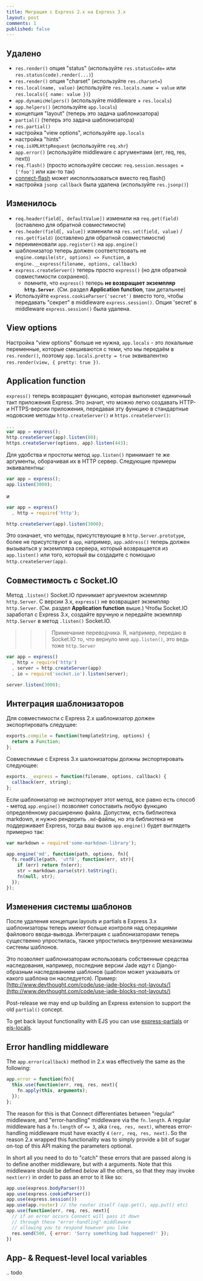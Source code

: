 ```yaml
---
title: Миграция с Express 2.x на Express 3.x
layout: post
comments: 1
published: false
---
```


## Удалено

  - `res.render()` опция "status" (используйте `res.statusCode=` или `res.status(code).render(...)`)
  - `res.render()` опция "charset" (используйте `res.charset=`)
  - `res.local(name, value)` (используйте `res.locals.name = value` или `res.locals({ name: value })`)
  - `app.dynamicHelpers()` (используйте middleware + `res.locals`)
  - `app.helpers()` (используйте `app.locals`)
  - концепция "layout" (теперь это задача шаблонизатора)
  - `partial()` (теперь это задача шаблонизатора)
  - `res.partial()`
  - настройка "view options", используйте `app.locals`
  - настройка "hints"
  - `req.isXMLHttpRequest` (используйте `req.xhr`)
  - `app.error()` (используйте middleware с аргументами (err, req, res, next))
  - `req.flash()` (просто используйте сессии: `req.session.messages = ['foo']` или как-то так)
  - [connect-flash](https://github.com/jaredhanson/connect-flash) может иисполльзоваться вместо req.flash()
  - настройка `jsonp callback` была удалена (используйте `res.jsonp()`)

## Изменилось

  - `req.header(field[, defaultValue])` изменили на `req.get(field)` (оставлено для обратной совместимости)
  - `res.header(field[, value])` изменили на `res.set(field, value)` / `res.get(field)` (оставлено для обратной совместимости)
  - переименовали `app.register()` на `app.engine()`
  - шаблонизатор теперь должен соответствовать не `engine.compile(str, options) => Function`, а `engine.__express(filename, options, callback)`
  - `express.createServer()` теперь просто `express()` (но для обратной совместимости сохранено). 
    - помните, что `express()` теперь __не возвращает экземпляр `http.Server`__. (См. раздел **Application function**, там детальнее)
  - Используйте `express.cookieParser('secret')` вместо того, чтобы передавать "секрет" в middleware `express.session()`. Опция 'secret' в middleware `express.session()` была удалена.

## View options

  Настройка "view options" больше не нужна, `app.locals` - это локальные переменные, которые смешиваются с теми, что мы передаём в `res.render()`, поэтому `app.locals.pretty = true` эквивалентно `res.render(view, { pretty: true })`.

## Application function

 `express()` теперь возвращает функцию, которая выполняет единичный такт приложения Express. Это значит, что можно легко создавать HTTP- и HTTPS-версии приложения, передавая эту функцию в стандартные нодовские методы `http.createServer()` и `https.createServer()`:

```js
...
var app = express();
http.createServer(app).listen(80);
https.createServer(options, app).listen(443);
```

 Для удобства и простоты метод `app.listen()` принимает те же аргументы,
 оборачивая их в HTTP сервер. Следующие примеры эквивалентны:

```js
var app = express();
app.listen(3000);
```

и

```js
var app = express()
  , http = require('http');

http.createServer(app).listen(3000);
```

Это означает, что методы, присутствующие в `http.Server.prototype`, более не присутствуют в `app`, например, `app.address()` теперь должен вызываться у экземпляра сервера, который возвращается из `app.listen()`
или того, который вы создадите с помощью `http.createServer(app)`.

## Совместимость с Socket.IO

Метод `.listen()` Socket.IO принимает аргументом экземпляр `http.Server`. С версии 3.x, `express()` не возвращает экземпляр `http.Server`. (См. раздел **Application function** выше.) Чтобы Socket.IO заработал с Express 3.x, создайте вручную и передайте экземпляр `http.Server` в метод `.listen()` Socket.IO.

>>> Примечание переводчика. Я, например, передаю в Socket.IO то, что вернуло мне `app.listen()`, это ведь тоже `http.Server`

```js
var app = express()
  , http = require('http')
  , server = http.createServer(app)
  , io = require('socket.io').listen(server);

server.listen(3000);
```

## Интеграция шаблонизаторов

 Для совместимости с Express 2.x шаблонизатор должен экспортировать следущее:

```js
exports.compile = function(templateString, options) {
  return a Function;
};
```

  Совместимые с Express 3.x шалонизаторы должны экспортировать следующее:

```js
exports.__express = function(filename, options, callback) {
  callback(err, string);
};
```

Если шаблонизатор не экспортирует этот метод, все равно есть способ - метод `app.engine()` позволяет сопоставить любую функцию определённому расширению файла.
Допустим, есть библиотека markdown, и нужно рендерить `.md`-файлы, но эта библиотека не поддерживает Express, тогда ваш вызов `app.engine()` будет выглядеть примерно так:

```js
var markdown = require('some-markdown-library');

app.engine('md', function(path, options, fn){
  fs.readFile(path, 'utf8', function(err, str){
    if (err) return fn(err);
    str = markdown.parse(str).toString();
    fn(null, str);
  });
});
```

## Изменения системы шаблонов

После удаления концепции layouts и partials в Express 3.x шаблонизаторы теперь имеют больше контроля над операциями файлового ввода-вывода. Интеграция с шаблонизаторами теперь существенно упростилась, также упростились внутренние механизмы системы шаблонов.

Это позволяет шаблонизаторам использовать собственные средства наследования, например, последние версии Jade идут с Django-образным наследованием шаблонов (шаблон может указывать от какого шаблона он наследуется). Пример: [http://www.devthought.com/code/use-jade-blocks-not-layouts/](http://www.devthought.com/code/use-jade-blocks-not-layouts/)

 Post-release we may end up building an Express extension to support the old `partial()` concept.

 To get back layout functionality with EJS you can use [express-partials](https://github.com/publicclass/express-partials) or [ejs-locals](https://github.com/RandomEtc/ejs-locals).

## Error handling middleware

  The `app.error(callback)` method in 2.x was effectively the same as the following:

```js
app.error = function(fn){
  this.use(function(err, req, res, next){
    fn.apply(this, arguments);
  });
};
```

 The reason for this is that Connect differentiates between "regular" middleware,
and "error-handling" middleware via the `fn.length`. A regular middleware has a `fn.length`
of `<= 3`, aka `(req, res, next)`, whereas error-handling middleware must have exactly `4` `(err, req, res, next)`. So the reason 2.x wrapped this functionality was to simply provide a bit of sugar on-top of this
API making the parameters optional.

 In short all you need to do to "catch" these errors that are passed along is to define another middleware, but with `4` arguments. Note that this middleware should be defined _below_ all the others, so that they may invoke `next(err)` in order to pass an error to it like so:

```js
app.use(express.bodyParser())
app.use(express.cookieParser())
app.use(express.session())
app.use(app.router) // the router itself (app.get(), app.put() etc)
app.use(function(err, req, res, next){
  // if an error occurs Connect will pass it down
  // through these "error-handling" middleware
  // allowing you to respond however you like
  res.send(500, { error: 'Sorry something bad happened!' });
})
``` 

## App- & Request-level local variables

 .. todo